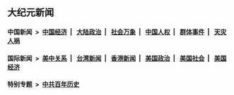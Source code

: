 ## 大纪元新闻

#### 中国新闻 &nbsp;>&nbsp; [中国经济](indexes/ncid283/README.md?04011245) &nbsp;| &nbsp; [大陆政治](indexes/ncid277/README.md?04011245) &nbsp;| &nbsp; [社会万象](indexes/ncid282/README.md?04011245) &nbsp;| &nbsp; [中国人权](indexes/ncid278/README.md?04011245) &nbsp;| &nbsp; [群体事件](indexes/ncid279/README.md?04011245) &nbsp;| &nbsp; [天灾人祸](indexes/ncid280/README.md?04011245)

#### 国际新闻 &nbsp;>&nbsp; [美中关系](indexes/nf1412576/README.md?04011245) &nbsp;| &nbsp; [台湾新闻](indexes/ncid1349361/README.md?04011245) &nbsp;| &nbsp; [香港新闻](indexes/ncid1349362/README.md?04011245) &nbsp;| &nbsp; [美国政治](indexes/ncid1078159/README.md?04011245) &nbsp;| &nbsp; [美国社会](indexes/ncid1078160/README.md?04011245) &nbsp;| &nbsp; [美国经济](indexes/ncid1078158/README.md?04011245)

#### 特别专题 &nbsp;>&nbsp; [中共百年历史](https://github.com/epoch-news/epoch-special/blob/master/README.md?04011245)  
